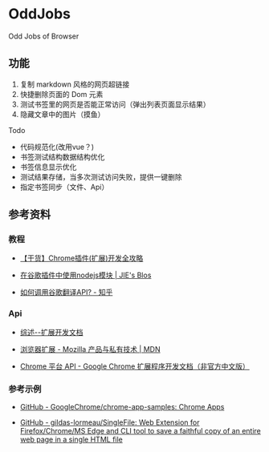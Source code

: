 # OddJobs

Odd Jobs of Browser

## 功能

1. 复制 markdown 风格的网页超链接
2. 快捷删除页面的 Dom 元素
3. 测试书签里的网页是否能正常访问（弹出列表页面显示结果）
4. 隐藏文章中的图片（摸鱼）

Todo 

- 代码规范化(改用vue？)
- 书签测试结构数据结构优化
- 书签信息显示优化
- 测试结果存储，当多次测试访问失败，提供一键删除
- 指定书签同步（文件、Api）

## 参考资料

### 教程

- [【干货】Chrome插件(扩展)开发全攻略](http://blog.haoji.me/chrome-plugin-develop.html)

- [在谷歌插件中使用nodejs模块 | JIE's Blos](http://stableship.github.io/2015/10/07/%E5%9C%A8%E8%B0%B7%E6%AD%8C%E6%8F%92%E4%BB%B6%E4%B8%AD%E4%BD%BF%E7%94%A8nodejs%E6%A8%A1%E5%9D%97/)

- [如何调用谷歌翻译API? - 知乎](https://www.zhihu.com/question/47239748)

### Api

- [综述--扩展开发文档](http://open.chrome.360.cn/extension_dev/overview.html)

- [浏览器扩展 - Mozilla 产品与私有技术 | MDN](https://developer.mozilla.org/zh-CN/docs/Mozilla/Add-ons/WebExtensions/API/bookmarks/getTree)

- [Chrome 平台 API - Google Chrome 扩展程序开发文档（非官方中文版）](http://www.kkh86.com/it/chrome-extension-doc/extensions/api_index.html)

### 参考示例

- [GitHub - GoogleChrome/chrome-app-samples: Chrome Apps](https://github.com/GoogleChrome/chrome-app-samples)

- [GitHub - gildas-lormeau/SingleFile: Web Extension for Firefox/Chrome/MS Edge and CLI tool to save a faithful copy of an entire web page in a single HTML file](https://github.com/gildas-lormeau/SingleFile)